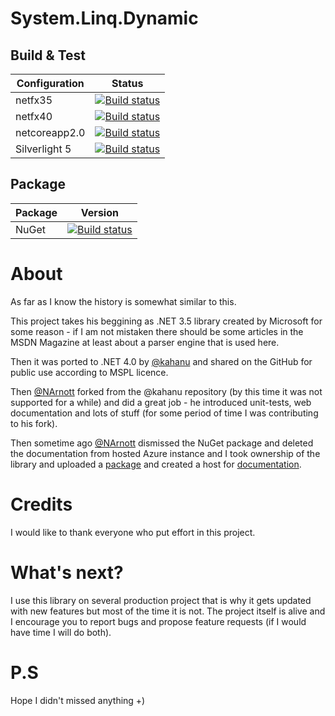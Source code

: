 # System.Linq.Dynamic

## Build & Test

| Configuration | Status |
|---|---|
| netfx35 | [![Build status](https://dev.azure.com/lib-joe/ak-dynamic-linq/_apis/build/status/NetFx35)](https://lib-joe.visualstudio.com/ak-dynamic-linq/_build/latest?definitionId=4) |
| netfx40 | [![Build status](https://dev.azure.com/lib-joe/ak-dynamic-linq/_apis/build/status/NetFx40)](https://lib-joe.visualstudio.com/ak-dynamic-linq/_build/latest?definitionId=5) |
| netcoreapp2.0 | [![Build status](https://dev.azure.com/lib-joe/ak-dynamic-linq/_apis/build/status/NetCore)](https://lib-joe.visualstudio.com/ak-dynamic-linq/_build/latest?definitionId=7) |
| Silverlight 5 | [![Build status](https://dev.azure.com/lib-joe/ak-dynamic-linq/_apis/build/status/SL)](https://lib-joe.visualstudio.com/ak-dynamic-linq/_build/latest?definitionId=6) |

## Package

| Package | Version |
|---|---|
| NuGet | [![Build status](https://img.shields.io/badge/nuget-1.1.32.2-blue.svg)](https://www.nuget.org/packages/AK.System.Linq.Dynamic/1.1.32.2) |

# About
As far as I know the history is somewhat similar to this.

This project takes his beggining as .NET 3.5 library created by Microsoft for some reason - if I am not mistaken there should be some articles in the MSDN Magazine at least about a parser engine that is used here.

Then it was ported to .NET 4.0 by [@kahanu](https://github.com/kahanu) and shared on the GitHub for public use according to MSPL licence.

Then [@NArnott](https://github.com/NArnott
) forked from the @kahanu repository (by this time it was not supported for a while) and did a great job - he introduced unit-tests, web documentation and lots of stuff (for some period of time I was contributing to his fork). 

Then sometime ago [@NArnott](https://github.com/NArnott
) dismissed the NuGet package and deleted the documentation from hosted Azure instance and I took ownership of the library and uploaded a [package][1] and created a host for [documentation][2].

[1]: https://www.nuget.org/packages/AK.System.Linq.Dynamic/ "NuGet - Dynamic Linq Library"
[2]: http://ak-dynamic-linq.azurewebsites.net

# Credits
I would like to thank everyone who put effort in this project. 

# What's next?
I use this library on several production project that is why it gets updated with new features but most of the time it is not. The project itself is alive and I encourage you to report bugs and propose feature requests (if I would have time I will do both).

# P.S
Hope I didn't missed anything +)
